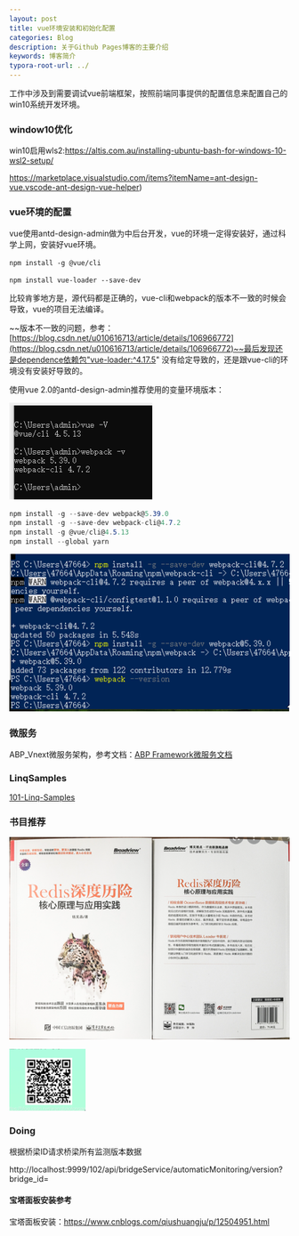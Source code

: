 ```yaml
---
layout: post
title: vue环境安装和初始化配置
categories: Blog
description: 关于Github Pages博客的主要介绍
keywords: 博客简介
typora-root-url: ../
---
```

工作中涉及到需要调试vue前端框架，按照前端同事提供的配置信息来配置自己的win10系统开发环境。

### window10优化

win10启用wls2:https://altis.com.au/installing-ubuntu-bash-for-windows-10-wsl2-setup/

https://marketplace.visualstudio.com/items?itemName=ant-design-vue.vscode-ant-design-vue-helper)



### vue环境的配置

vue使用antd-design-admin做为中后台开发，vue的环境一定得安装好，通过科学上网，安装好vue环境。

`npm install -g @vue/cli`

`npm install vue-loader --save-dev`

比较肯爹地方是，源代码都是正确的，vue-cli和webpack的版本不一致的时候会导致，vue的项目无法编译。

~~版本不一致的问题，参考：[https://blog.csdn.net/u010616713/article/details/106966772](https://blog.csdn.net/u010616713/article/details/106966772)~~最后发现还是dependence依赖包"vue-loader:^4.17.5" 没有给定导致的，还是跟vue-cli的环境没有安装好导致的。

使用vue 2.0的antd-design-admin推荐使用的变量环境版本：

![webpack_version_vue372.png](/images/posts/webpack_version_vue372.png)

```c#
npm install -g --save-dev webpack@5.39.0
npm install -g --save-dev webpack-cli@4.7.2
npm install -g @vue/cli@4.5.13
npm install --global yarn
```

![webpack_cli_install_42424](/images/posts/webpack_cli_install_42424.png)

### 微服务

ABP_Vnext微服务架构，参考文档：[ABP Framework微服务文档](https://docs.abp.io/zh-Hans/abp/latest/Samples/Microservice-Demo)

### LinqSamples

[101-Linq-Samples](https://github.com/victorjspinto/101-Linq-Samples)





### 书目推荐

![redis_book_2827.png](/images/posts/redis_book_2827.png)

![queraCode_234224.png](/images/posts/queraCode_234224.png)



### Doing

根据桥梁ID请求桥梁所有监测版本数据

http://localhost:9999/102/api/bridgeService/automaticMonitoring/version?bridge_id=

#### 宝塔面板安装参考

宝塔面板安装：https://www.cnblogs.com/qiushuangju/p/12504951.html





